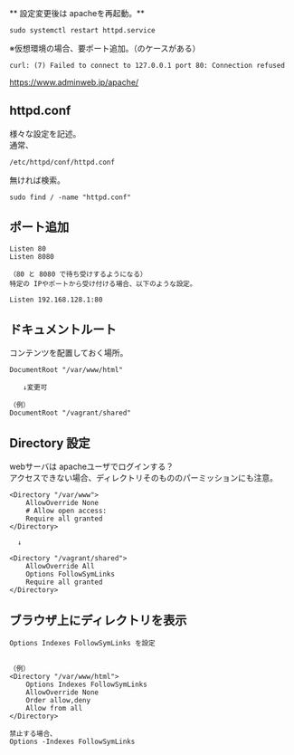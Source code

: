 ** 設定変更後は apacheを再起動。**  
```
sudo systemctl restart httpd.service
```

※仮想環境の場合、要ポート追加。（のケースがある）
```
curl: (7) Failed to connect to 127.0.0.1 port 80: Connection refused
```
<https://www.adminweb.jp/apache/>

## httpd.conf
様々な設定を記述。 
　  
通常、
```
/etc/httpd/conf/httpd.conf
```
無ければ検索。
```
sudo find / -name "httpd.conf"
```

## ポート追加
```
Listen 80
Listen 8080

（80 と 8080 で待ち受けするようになる）
特定の IPやポートから受け付ける場合、以下のような設定。

Listen 192.168.128.1:80
```

## ドキュメントルート
コンテンツを配置しておく場所。
```
DocumentRoot "/var/www/html"

　　↓変更可

（例）
DocumentRoot "/vagrant/shared"
```
## Directory 設定
webサーバは apacheユーザでログインする？  
アクセスできない場合、ディレクトリそのもののパーミッションにも注意。
```
<Directory "/var/www">
    AllowOverride None
    # Allow open access:
    Require all granted
</Directory>

  ↓

<Directory "/vagrant/shared">
    AllowOverride All
    Options FollowSymLinks
    Require all granted
</Directory>

```

## ブラウザ上にディレクトリを表示
```
Options Indexes FollowSymLinks を設定


（例）
<Directory "/var/www/html">
    Options Indexes FollowSymLinks
    AllowOverride None
    Order allow,deny
    Allow from all
</Directory>

禁止する場合、
Options -Indexes FollowSymLinks
```